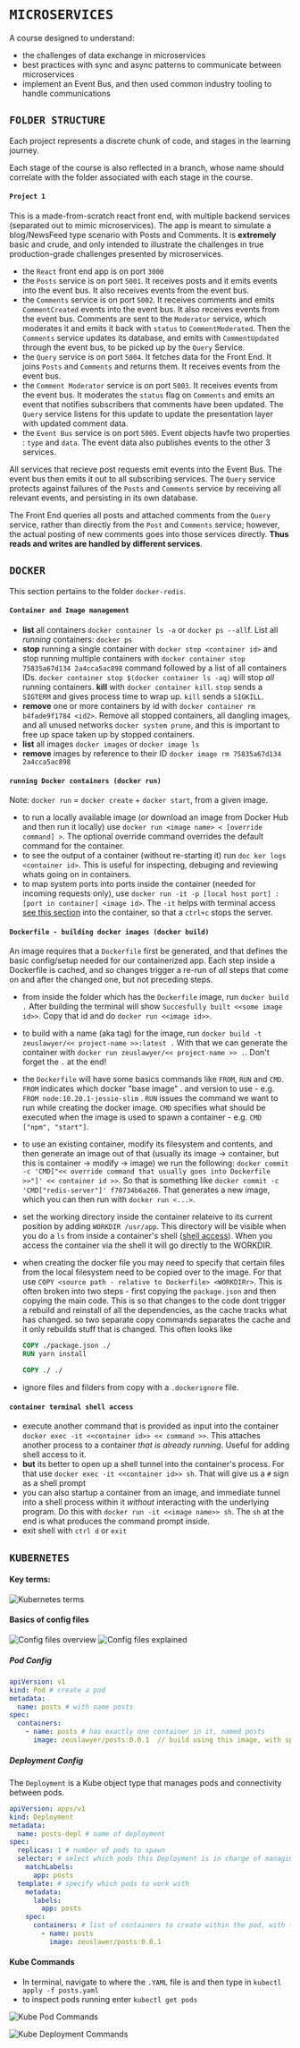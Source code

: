 # `MICROSERVICES`

A course designed to understand:

- the challenges of data exchange in microservices
- best practices with sync and async patterns to communicate between microservices
- implement an Event Bus, and then used common industry tooling to handle communications

## `FOLDER STRUCTURE`

Each project represents a discrete chunk of code, and stages in the learning journey.

Each stage of the course is also reflected in a branch, whose name should correlate with the folder associated with each stage in the course.

#### `Project 1`

This is a made-from-scratch react front end, with multiple backend services (separated out to mimic microservices). The app is meant to simulate a blog/NewsFeed type scenario with Posts and Comments. It is **extremely** basic and crude, and only intended to illustrate the challenges in true production-grade challenges presented by microservices.

- the `React` front end app is on port `3000`
- the `Posts` service is on port `5001`. It receives posts and it emits events into the event bus. It also receives events from the event bus.
- the `Comments` service is on port `5002`. It receives comments and emits `CommentCreated` events into the event bus. It also receives events from the event bus. Comments are sent to the `Moderator` service, which moderates it and emits it back with `status` to `CommentModerated`. Then the `Comments` service updates its database, and emits with `CommentUpdated` through the event bus, to be picked up by the `Query` Service.
- the `Query` service is on port `5004`. It fetches data for the Front End. It joins `Posts` and `Comments` and returns them. It receives events from the event bus.
- the `Comment Moderator` service is on port `5003`. It receives events from the event bus. It moderates the `status` flag on `Comments` and emits an event that notifies subscribers that comments have been updated. The `Query` service listens for this update to update the presentation layer with updated comment data.
- the `Event Bus` service is on port `5005`. Event objects havfe two properties : `type` and `data`. The event data also publishes events to the other 3 services.

All services that recieve post requests emit events into the Event Bus. The event bus then emits it out to all subscribing services.
The `Query` service protects against failures of the `Posts` and `Comments` service by receiving all relevant events, and persisting in its own database.

The Front End queries all posts and attached comments from the `Query` service, rather than directly from the `Post` and `Comments` service; however, the actual posting of new comments goes into those services directly. **Thus reads and writes are handled by different services**.

## `DOCKER`

This section pertains to the folder `docker-redis`.

#### `Container and Image management`

- **list** all containers `docker container ls -a` or `docker ps --all`f. List all _running_ containers: `docker ps`
- **stop** running a single container with `docker stop <container id>` and stop running multiple containers with `docker container stop 75835a67d134 2a4cca5ac898` command followed by a list of all containers IDs. `docker container stop $(docker container ls -aq)` will stop _all_ running containers. **kill** with `docker container kill`. `stop` sends a `SIGTERM` and gives process time to wrap up. `kill` sends a `SIGKILL`.
- **remove** one or more containers by id with `docker container rm b4fade9f1784 <id2>`. Remove all stopped containers, all dangling images, and all unused networks `docker system prune`, and this is important to free up space taken up by stopped containers.
- **list** all images `docker images` or `docker image ls`
- **remove** images by reference to their ID `docker image rm 75835a67d134 2a4cca5ac898`

#### `running Docker containers (docker run)`

Note: `docker run` = `docker create` + `docker start`, from a given image.

- to run a locally available image (or download an image from Docker Hub and then run it locally) use `docker run <image name> < [override command] >`. The optional override command overrides the default command for the container.
- to see the output of a container (without re-starting it) run `doc ker logs <container id>`. This is useful for inspecting, debuging and reviewing whats going on in containers.
- to map system ports into ports inside the container (needed for incoming requests only), use `docker run -it -p [local host port] : [port in container] <image id>`. The `-it` helps with terminal access [see this section](#container-terminal-shell-access) into the container, so that a `ctrl+c` stops the server.

#### `Dockerfile - building docker images (docker build)`

An image requires that a `Dockerfile` first be generated, and that defines the basic config/setup needed for our containerized app. Each step inside a Dockerfile is cached, and so changes trigger a re-run of _all_ steps that come on and after the changed one, but not preceding steps.

- from inside the folder which has the `Dockerfile` image, run `docker build .` After building the terminal will show `Succesfully built <<some image id>>`. Copy that id and do `docker run <<image id>>`.
- to build with a name (aka tag) for the image, run `docker build -t zeuslawyer/<< project-name >>:latest .` With that we can generate the container with `docker run zeuslawyer/<< project-name >> .`. Don't forget the `.` at the end!
- the `Dockerfile` will have some basics commands like `FROM`, `RUN` and `CMD`. `FROM` indicates which docker "base image" . and version to use - e.g. `FROM node:10.20.1-jessie-slim` . `RUN` issues the command we want to run while creating the docker image. `CMD` specifies what should be executed when the image is used to spawn a container - e.g. `CMD ["npm", "start"]`.
- to use an existing container, modify its filesystem and contents, and then generate an image out of that (usually its image -> container, but this is container -> modify -> image) we run the following: `docker commit -c 'CMD["<< override command that usually goes into Dockerfile >>"]' << container id >>`. So that is something like `docker commit -c 'CMD["redis-server"]' f70734b6a266`. That generates a new image, which you can then run with `docker run <...>`.
- set the working directory inside the container relateive to its current position by adding `WORKDIR /usr/app`. This directory will be visible when you do a `ls` from inside a container's shell ([shell access](#container-terminal-shell-access)). When you access the container via the shell it will go directly to the WORKDIR.
- when creating the docker file you may need to specify that certain files from the local filesystem need to be copied over to the image. For that use `COPY <source path - relative to Dockerfile> <WORKDIRr>`. This is often broken into two steps - first copying the `package.json` and then copying the main code. This is so that changes to the code dont trigger a rebuild and reinstall of all the dependencies, as the cache tracks what has changed. so two separate copy commands separates the cache and it only rebuilds stuff that is changed. This often looks like

  ```Dockerfile
  COPY ./package.json ./
  RUN yarn install

  COPY ./ ./
  ```

- ignore files and filders from copy with a `.dockerignore` file.

#### `container terminal shell access`

- execute another command that is provided as input into the container `docker exec -it <<container id>> << command >>`. This attaches another process to a container _that is already running_. Useful for adding shell access to it.
- **but** its better to open up a shell tunnel into the container's process. For that use `docker exec -it <<container id>> sh`. That will give us a `#` sign as a shell prompt
- you can also startup a container from an image, and immediate tunnel into a shell process within it _without_ interacting with the underlying program. Do this with `docker run -it <<image name>> sh`. The `sh` at the end is what produces the command prompt inside.
- exit shell with `ctrl d` or `exit`

## `KUBERNETES`

#### Key terms:

![Kubernetes terms](./img/kubeterms.png)

#### Basics of config files

![Config files overview](./img/kube-config.png)
![Config files explained](./img/kube-config-expl.png)

##### Pod Config

```yaml
apiVersion: v1
kind: Pod # create a pod
metadata:
  name: posts # with name posts
spec:
  containers:
    - name: posts # has exactly one container in it, named posts
      image: zeuslawyer/posts:0.0.1  // build using this image, with specific version. "latest" retrieves from docker hub by default
```

##### Deployment Config

The `Deployment` is a Kube object type that manages pods and connectivity between pods.

```yaml
apiVersion: apps/v1
kind: Deployment
metadata:
  name: posts-depl # name of deployment
spec:
  replicas: 1 # number of pods to spawn
  selector: # select which pods this Deployment is in charge of managing
    matchLabels:
      app: posts
  template: # specify which pods to work with
    metadata:
      labels:
        app: posts
    spec:
      containers: # list of containers to create within the pod, with their config
        - name: posts
          image: zeuslawer/posts:0.0.1
```

#### Kube Commands

- In terminal, navigate to where the `.YAML` file is and then type in `kubectl apply -f posts.yaml`
- to inspect pods running enter `kubectl get pods`

![Kube Pod Commands](./img/kube-commands.png)

![Kube Deployment Commands](./img/kube-dep-commands.png)
